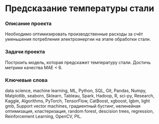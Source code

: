 # Предсказание температуры стали
### Описание проекта
Необходимо оптимизировать производственные расходы за счёт уменьшения потребления электроэнергии на этапе обработки стали.
### Задачи проекта
Построить модель, которая предскажет температуру стали. Достичь метрики качества МАЕ < 6.
### Ключевые слова
data science, machine learning, ML, Python, SQL, Git, Pandas, Numpy, Matplotlib, seaborn, Sklearn, Tableau, Spark, Hadoop, R, sci-py, Research, Kaggle, Algorithms, PyTorch, TensorFlow, CatBoost, xgboost, lgbm, light gmb, Support vector machines, градиентный бустинг, нелинейная оптимизация, кластеризация, random forest, descision trees,  regression,  Reinforcement Learning, OpenCV, PIL.

